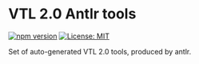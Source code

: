# VTL 2.0 Antlr tools

[![npm version](https://badge.fury.io/js/%40inseefr%2Fvtl-2.0-antlr-tools.svg)](https://badge.fury.io/js/%40inseefr%2Fvtl-2.0-antlr-tools)
[![License: MIT](https://img.shields.io/badge/License-MIT-blue.svg)](https://opensource.org/licenses/MIT)

Set of auto-generated VTL 2.0 tools, produced by antlr.
